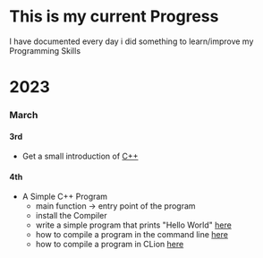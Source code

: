 # This is my current Progress
I have documented every day i did something to learn/improve my Programming Skills

# 2023

### March

#### 3rd
- Get a small introduction of [C++](https://github.com/dpfurners/CPP/blob/master/README.md#introduction-to-c)

#### 4th
- A Simple C++ Program
  - main function -> entry point of the program
  - install the Compiler
  - write a simple program that prints "Hello World" [here](https://github.com/dpfurners/CPP/blob/master/01_FirstProgram/test.cpp)
  - how to compile a program in the command line [here](https://github.com/dpfurners/CPP/blob/master/README.md#steps-windows-command-prompt)
  - how to compile a program in CLion [here](https://github.com/dpfurners/CPP/blob/master/README.md#steps-clion)
